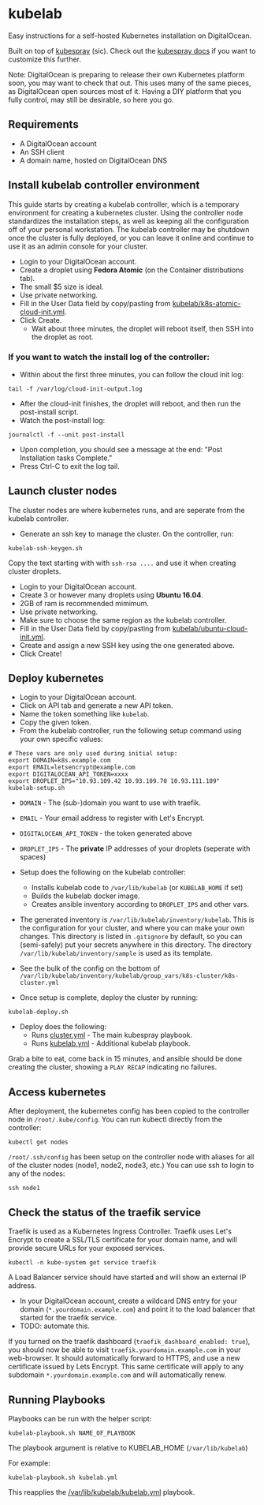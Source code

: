 # kubelab

Easy instructions for a self-hosted Kubernetes installation on
DigitalOcean.

Built on top of
[kubespray](https://github.com/kubernetes-incubator/kubespray/) (sic).
Check out the [kubespray
docs](https://github.com/kubernetes-incubator/kubespray#documents) if
you want to customize this further.

Note: DigitalOcean is preparing to release their own Kubernetes
platform soon, you may want to check that out. This uses many of the
same pieces, as DigitalOcean open sources most of it. Having a DIY
platform that you fully control, may still be desirable, so here you
go.

## Requirements

 * A DigitalOcean account
 * An SSH client
 * A domain name, hosted on DigitalOcean DNS

## Install kubelab controller environment

This guide starts by creating a kubelab controller, which is a
temporary environment for creating a kubernetes cluster. Using the
controller node standardizes the installation steps, as well as
keeping all the configuration off of your personal workstation. The
kubelab controller may be shutdown once the cluster is fully deployed,
or you can leave it online and continue to use it as an admin console
for your cluster.

 - Login to your DigitalOcean account.
 - Create a droplet using **Fedora Atomic** (on the Container distributions tab).
 - The small $5 size is ideal.
 - Use private networking.
 - Fill in the User Data field by copy/pasting from [kubelab/k8s-atomic-cloud-init.yml](https://raw.githubusercontent.com/EnigmaCurry/kubelab/kubelab/kubelab/k8s-atomic-cloud-init.yml).
 - Click Create.
   - Wait about three minutes, the droplet will reboot itself, then SSH
     into the droplet as root.

### If you want to watch the install log of the controller:

 - Within about the first three minutes, you can follow the cloud init log:

```
tail -f /var/log/cloud-init-output.log
```

 - After the cloud-init finishes, the droplet will reboot, and then run the
   post-install script.
 - Watch the post-install log:

```
journalctl -f --unit post-install
```

 - Upon completion, you should see a message at the end: "Post
  Installation tasks Complete."
 - Press Ctrl-C to exit the log tail.
 
## Launch cluster nodes

The cluster nodes are where kubernetes runs, and are seperate from the kubelab controller.

 - Generate an ssh key to manage the cluster. On the controller, run:

```
kubelab-ssh-keygen.sh
```

Copy the text starting with with `ssh-rsa ....` and use it when
creating cluster droplets.

 - Login to your DigitalOcean account.
 - Create 3 or however many droplets using **Ubuntu 16.04**.
 - 2GB of ram is recommended mimimum.
 - Use private networking.
 - Make sure to choose the same region as the kubelab controller.
 - Fill in the User Data field by copy/pasting from
   [kubelab/ubuntu-cloud-init.yml](https://raw.githubusercontent.com/EnigmaCurry/kubelab/kubelab/kubelab/ubuntu-cloud-init.yml).
 - Create and assign a new SSH key using the one generated above.
 - Click Create!

## Deploy kubernetes

 - Login to your DigitalOcean account.
 - Click on API tab and generate a new API token.
 - Name the token something like `kubelab`.
 - Copy the given token.
 - From the kubelab controller, run the following setup command using your own
   specific values:
   
```
# These vars are only used during initial setup:
export DOMAIN=k8s.example.com
export EMAIL=letsencrypt@example.com
export DIGITALOCEAN_API_TOKEN=xxxx
export DROPLET_IPS="10.93.109.42 10.93.109.70 10.93.111.109"
kubelab-setup.sh
```

   - `DOMAIN` - The (sub-)domain you want to use with traefik.
   - `EMAIL` - Your email address to register with Let's Encrypt.
   - `DIGITALOCEAN_API_TOKEN` - the token generated above
   - `DROPLET_IPS` - The **private** IP addresses of your droplets (seperate with spaces)

 - Setup does the following on the kubelab controller:
   - Installs kubelab code to `/var/lib/kubelab` (or `KUBELAB_HOME` if set)
   - Builds the kubelab docker image.
   - Creates ansible inventory according to `DROPLET_IPS` and other vars.
 - The generated inventory is `/var/lib/kubelab/inventory/kubelab`.
   This is the configuration for your cluster, and where you can make
   your own changes. This directory is listed in `.gitignore` by
   default, so you can (semi-safely) put your secrets anywhere in this
   directory. The directory `/var/lib/kubelab/inventory/sample` is
   used as its template.
 - See the bulk of the config on the bottom of
   `/var/lib/kubelab/inventory/kubelab/group_vars/k8s-cluster/k8s-cluster.yml`
 - Once setup is complete, deploy the cluster by running:

```
kubelab-deploy.sh
```
 - Deploy does the following:
   - Runs [cluster.yml](cluster.yml) - The main kubespray playbook.
   - Runs [kubelab.yml](kubelab.yml) - Additional kubelab playbook.

Grab a bite to eat, come back in 15 minutes, and ansible should be done
creating the cluster, showing a `PLAY RECAP` indicating no failures.

## Access kubernetes

After deployment, the kubernetes config has been copied to the
controller node in `/root/.kube/config`. You can run kubectl directly
from the controller:

```
kubectl get nodes
```

`/root/.ssh/config` has been setup on the controller node with aliases
for all of the cluster nodes (node1, node2, node3, etc.) You can use
ssh to login to any of the nodes:

```
ssh node1
```

## Check the status of the traefik service

Traefik is used as a Kubernetes Ingress Controller. Traefik uses Let's
Encrypt to create a SSL/TLS certificate for your domain name, and will
provide secure URLs for your exposed services.

```
kubectl -n kube-system get service traefik
```

A Load Balancer service should have started and will show an external
IP address.

 - In your DigitalOcean account, create a wildcard DNS entry for your
   domain (`*.yourdomain.example.com`) and point it to the load
   balancer that started for the traefik service.
 - TODO: automate this.

If you turned on the traefik dashboard (`traefik_dashboard_enabled:
true`), you should now be able to visit
`traefik.yourdomain.example.com` in your web-browser. It should
automatically forward to HTTPS, and use a new certificate issued by
Lets Encrypt. This same certificate will apply to any subdomain
`*.yourdomain.example.com` and will automatically renew.

## Running Playbooks

Playbooks can be run with the helper script:

```
kubelab-playbook.sh NAME_OF_PLAYBOOK
```

The playbook argument is relative to KUBELAB_HOME (`/var/lib/kubelab`)

For example:

```
kubelab-playbook.sh kubelab.yml
```

This reapplies the [/var/lib/kubelab/kubelab.yml](kubelab.yml) playbook.
